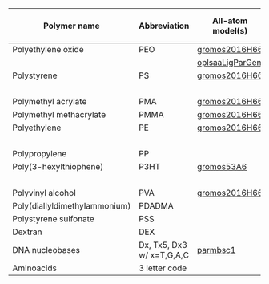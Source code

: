 
| Polymer name                | Abbreviation             | All-atom model(s)                                                      | Coarse-grained model(s)                              |
|-----------------------------|--------------------------|------------------------------------------------------------------------|------------------------------------------------------|
|Polyethylene oxide           |PEO                       |[gromos2016H66](polyply/data/2016H66/polyether_blocks.ff)               |[martini2](polyply/data/martini2/PEO.martini.2.itp)   |
|                             |                          |[oplsaaLigParGen](polyply/data/oplsaaLigParGen/PEO.oplsaa.LigParGen.ff) |[martini3](polyply/data/martini3/PEO.martini3.ff)     |
|Polystyrene                  |PS                        |[gromos2016H66](polyply/data/2016H66/polyvinyl_blocks.ff)               |[martini2](polyply/data/martini2/PS.martini.2.itp)    |
|                             |                          |                                                                        |[martini3](polyply/data/martini3/PS.martini3.ff)      |
|Polymethyl acrylate          |PMA                       |[gromos2016H66](polyply/data/2016H66/polyvinyl_blocks.ff)               |[martini3](polyply/data/martini3/PMA.martini3.ff)     |
|Polymethyl methacrylate      |PMMA                      |[gromos2016H66](polyply/data/2016H66/polyvinyl_blocks.ff)               |[martini3](polyply/data/martini3/PMMA.martini3.ff)    |
|Polyethylene                 |PE                        |[gromos2016H66](polyply/data/2016H66/polyvinyl_blocks.ff)               |[martini3](polyply/data/martini3/PE.martini3.ff)      |
|                             |                          |                                                                        |[martini2](polyply/data/martini2/PE.martini.2.itp)    |
|Polypropylene                |PP                        |                                                                        |[martini2](polyply/data/martini2/PP.martini.2.itp)    |
|Poly(3-hexylthiophene)       |P3HT                      |[gromos53A6](polyply/data/gromos53A6/P3HT.gromos.53A6.ff)               |[martini2](polyply/data/martini2/P3HT.martini.2.itp)  |
|                             |                          |                                                                        |[martini3](polyply/data/martini3/P3HT.martini3.ff)    |
|Polyvinyl alcohol            |PVA                       |[gromos2016H66](polyply/data/2016H66/polyvinyl_blocks.ff)               |[martini3](polyply/data/martini3/PVA.martini3.ff)     |
|Poly(diallyldimethylammonium)|PDADMA                    |                                                                        |[martini2](polyply/data/martini2/PDADMA.martini.2.itp)|
|Polystyrene sulfonate        |PSS                       |                                                                        |[martini2](polyply/data/martini2/PSS.martini.2.itp)   |
|Dextran                      |DEX                       |                                                                        |[martini3](polyply/data/martini3/dextran.martini3.ff) |
|DNA nucleobases              |Dx, Tx5, Dx3 w/ x=T,G,A,C |[parmbsc1](polyply/data/parmbsc1/dna_final.ff)                          |[martini2](polyply/data/martini2/DNA_M2.ff)           |
|Aminoacids                   |3 letter code             |                                                                        |[martini3](polyply/data/martini3/aminoacids.ff)       |

